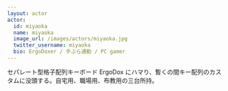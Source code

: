 ```yaml
---
layout: actor
actor:
  id: miyaoka
  name: miyaoka
  image_url: /images/actors/miyaoka.jpg
  twitter_username: miyaoka
  bio: ErgoDoxer / 手ぶら通勤 / PC gamer
---
```


セパレート型格子配列キーボード ErgoDox にハマり、暫くの間キー配列のカスタムに没頭する。自宅用、職場用、布教用の三台所持。
